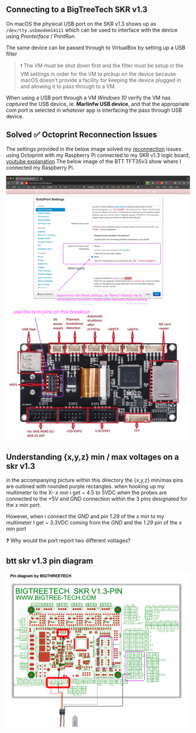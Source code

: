 ## Connecting to a BigTreeTech SKR v1.3

On macOS the physical USB port on the SKR v1.3 shows up as `/dev/tty.usbmodem14111` which can be used to interface with the device using _Pronterface_ / _PrintRun_.

The same device can be passed through to VirtualBox by setting up a USB filter

> ❗️ The VM must be shut down first and the filter must be setup in the VM settings in order for the VM to pickup on the device because macOS doesn't provide a facility for keeping the device plugged in and allowing it to pass through to a VM.

When using a USB port through a VM _Windows 10_ verify the VM has _captured_ the USB device, ie. **Marlinfw USB device**, and that the appropriate com port is selected in _whatever_ app is interfacing the pass through USB device.

## Solved ✅ Octoprint Reconnection Issues

The settings provided in the below image solved my [reconnection](https://youtu.be/ZBZJcJXvm4w) issues using Octoprint with my Raspberry Pi connected to my SKR v1.3 logic board, [youtube explanation](https://youtu.be/ZBZJcJXvm4w) The below image of the BTT TFT35v3 show where I connected my Raspberry Pi.

<div align="center">

<img src="https://github.com/ipatch/Marlin/blob/0c7ffadac2133803d6d26a851596f8235fd40e77/media/octoprint-recolla.png" alt="octoprint-reconnection-settings">

<img src="https://github.com/ipatch/Marlin/blob/0c7ffadac2133803d6d26a851596f8235fd40e77/media/btt-tft35v3.png" alt="octoprint-connection-issues">

</div>

## Understanding {x,y,z} min / max voltages on a skr v1.3

in the accompanying picture within this directory the {x,y,z} min/max pins are outlined with rounded purple rectangles. when hooking up my multimeter to the X- _x min_ i get ~ 4.5 to 5VDC when the probes are connected to the +5V and GND connection within the 3 pins designated for the _x min_ port.

However, when i connect the _GND_ and _pin 1.29_ of the _x min_ to my multimeter I get ~ 3.3VDC coming from the _GND_ and the _1.29_ pin of the _x min_ port 

❓ Why would the port report two different voltages?

## btt skr v1.3 pin diagram

<div align="center">

<img src="https://github.com/ipatch/Marlin/blob/e5f9a85a9c8b5ce65aac79301c97dbeb23aa5428/media/skr-v13-endstop-voltages.png" alt="skr13-pin-diagram" />

</div>
